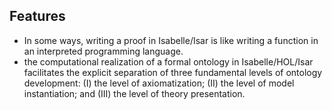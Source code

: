 
## Features

- In some ways, writing a proof in Isabelle/Isar is like writing a function in an interpreted programming language.
- the computational realization of a formal ontology in Isabelle/HOL/Isar facilitates the explicit separation of three fundamental levels of ontology development: (I) the level of axiomatization; (II) the level of model instantiation; and (III) the level of theory presentation.